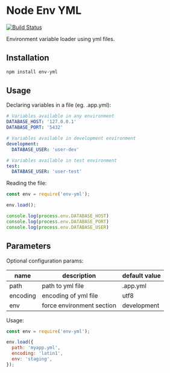 # Node Env YML
[![Build Status](https://travis-ci.com/thalesfp/node-env-yml.svg?branch=master)](https://travis-ci.com/thalesfp/node-env-yml)

Environment variable loader using yml files.

## Installation

```bash
npm install env-yml
```

## Usage

Declaring variables in a file (eg. .app.yml):

```yaml
# Variables available in any environment
DATABASE_HOST: '127.0.0.1'
DATABASE_PORT: '5432'

# Variables available in development environment
development:
  DATABASE_USER: 'user-dev'

# Variables available in test environment
test:
  DATABASE_USER: 'user-test'
```

Reading the file:

```javascript
const env = require('env-yml');

env.load();

console.log(process.env.DATABASE_HOST)
console.log(process.env.DATABASE_PORT)
console.log(process.env.DATABASE_USER)
```

## Parameters

Optional configuration params:

| name | description | default value |
|---|---|---|
| path | path to yml file | .app.yml |
| encoding | encoding of yml file | utf8 |
| env | force environment section | development |

Usage:

```javascript
const env = require('env-yml');

env.load({
  path: 'myapp.yml',
  encoding: 'latin1',
  env: 'staging',
});
```

